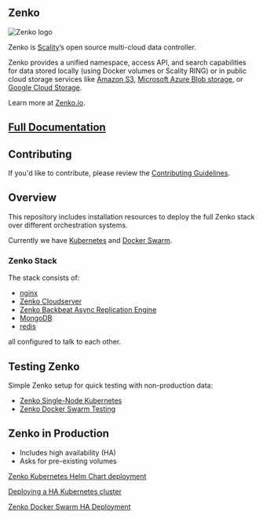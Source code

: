 ## Zenko

![Zenko logo](res/zenko.io-logo-wide-bw.png)

Zenko is  [Scality](http://www.scality.com/)’s open source multi-cloud data
controller.

Zenko provides a unified namespace, access API, and search capabilities for
data stored locally (using Docker volumes or Scality RING) or in public cloud
storage services like [Amazon S3](https://aws.amazon.com/s3),
[Microsoft Azure Blob storage](https://azure.microsoft.com/en-us/services/storage/blobs/),
or [Google Cloud Storage](https://cloud.google.com/storage/).

Learn more at  [Zenko.io](http://www.zenko.io/).

## [Full Documentation](http://zenko.readthedocs.io)

## Contributing

If you'd like to contribute, please review the
[Contributing Guidelines](https://github.com/scality/Guidelines/blob/master/CONTRIBUTING.md).

## Overview

This repository includes installation resources to deploy the full Zenko
stack over different orchestration systems.

Currently we have [Kubernetes](https://kubernetes.io/) and
[Docker Swarm](https://docs.docker.com/engine/swarm/).

### Zenko Stack

The stack consists of:
- [nginx](https://nginx.org/en/)
- [Zenko Cloudserver](https://github.com/scality/S3)
- [Zenko Backbeat Async Replication Engine](https://github.com/scality/backbeat)
- [MongoDB](https://www.mongodb.com)
- [redis](https://redis.io/)

all configured to talk to each other.

## Testing Zenko

Simple Zenko setup for quick testing with non-production data:

- [Zenko Single-Node Kubernetes](./docs/minikube.md)
- [Zenko Docker Swarm Testing](./swarm-testing)

## Zenko in Production

- Includes high availability (HA)
- Asks for pre-existing volumes

[Zenko Kubernetes Helm Chart deployment](./kubernetes)

[Deploying a HA Kubernetes cluster](https://github.com/scality/metal-k8s)

[Zenko Docker Swarm HA Deployment](./swarm-production)
